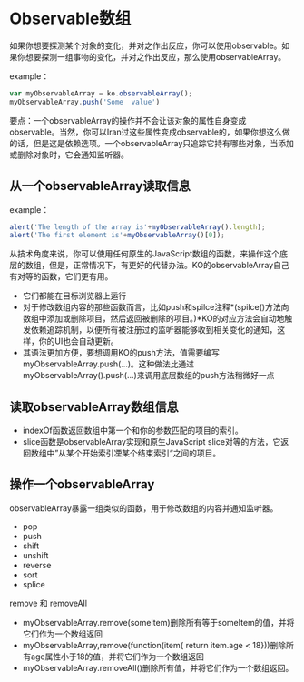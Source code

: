 # Observable数组

如果你想要探测某个对象的变化，并对之作出反应，你可以使用observable。如果你想要探测一组事物的变化，并对之作出反应，那么使用observableArray。

example：

```javascript
var myObservableArray = ko.observableArray();
myObservableArray.push('Some  value')
```

要点：一个observableArray的操作并不会让该对象的属性自身变成observable。当然，你可以Iran过这些属性变成observable的，如果你想这么做的话，但是这是依赖选项。一个observableArray只追踪它持有哪些对象，当添加或删除对象时，它会通知监听器。

## 从一个observableArray读取信息

example：

```javascript
alert('The length of the array is'+myObservableArray().length);
alert('The first element is'+myObservableArray()[0]);
```

从技术角度来说，你可以使用任何原生的JavaScript数组的函数，来操作这个底层的数组，但是，正常情况下，有更好的代替办法。KO的observableArray自己有对等的函数，它们更有用。

- 它们都能在目标浏览器上运行
- 对于修改数组内容的那些函数而言，比如push和spilce注释*(spilce()方法向数组中添加或删除项目，然后返回被删除的项目。)*KO的对应方法会自动地触发依赖追踪机制，以便所有被注册过的监听器能够收到相关变化的通知，这样，你的UI也会自动更新。
- 其语法更加方便，要想调用KO的push方法，值需要编写myObservableArray.push(...)。这种做法比通过myObservableArray().push(...)来调用底层数组的push方法稍微好一点

## 读取observableArray数组信息

- indexOf函数返回数组中第一个和你的参数匹配的项目的索引。
- slice函数是observableArray实现和原生JavaScript slice对等的方法，它返回数组中”从某个开始索引凐某个结束索引“之间的项目。

## 操作一个observableArray

observableArray暴露一组类似的函数，用于修改数组的内容并通知监听器。

- pop
- push
- shift
- unshift
- reverse
- sort
- splice

remove 和 removeAll

- myObservableArray.remove(someItem)删除所有等于someItem的值，并将它们作为一个数组返回
- myObservableArray,remove(function(item{ return item.age < 18}))删除所有age属性小于18的值，并将它们作为一个数组返回
- myObservableArray.removeAll()删除所有值，并将它们作为一个数组返回。